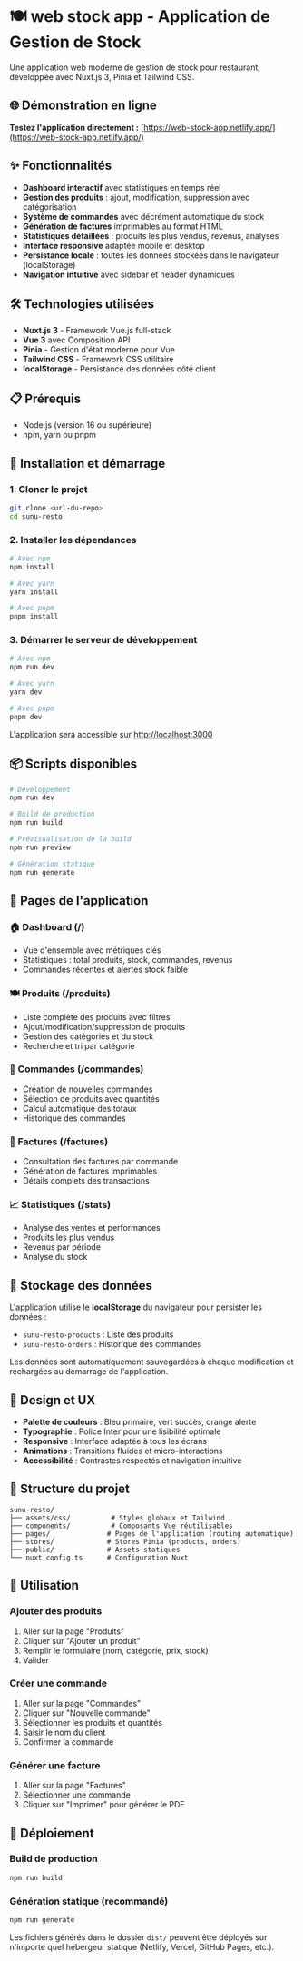 # 🍽️ web stock app - Application de Gestion de Stock

Une application web moderne de gestion de stock pour restaurant, développée avec Nuxt.js 3, Pinia et Tailwind CSS.

## 🌐 Démonstration en ligne

**Testez l'application directement :** [https://web-stock-app.netlify.app/](https://web-stock-app.netlify.app/)

## ✨ Fonctionnalités

- **Dashboard interactif** avec statistiques en temps réel
- **Gestion des produits** : ajout, modification, suppression avec catégorisation
- **Système de commandes** avec décrément automatique du stock
- **Génération de factures** imprimables au format HTML
- **Statistiques détaillées** : produits les plus vendus, revenus, analyses
- **Interface responsive** adaptée mobile et desktop
- **Persistance locale** : toutes les données stockées dans le navigateur (localStorage)
- **Navigation intuitive** avec sidebar et header dynamiques

## 🛠️ Technologies utilisées

- **Nuxt.js 3** - Framework Vue.js full-stack
- **Vue 3** avec Composition API
- **Pinia** - Gestion d'état moderne pour Vue
- **Tailwind CSS** - Framework CSS utilitaire
- **localStorage** - Persistance des données côté client

## 📋 Prérequis

- Node.js (version 16 ou supérieure)
- npm, yarn ou pnpm

## 🚀 Installation et démarrage

### 1. Cloner le projet

```bash
git clone <url-du-repo>
cd sunu-resto
```

### 2. Installer les dépendances

```bash
# Avec npm
npm install

# Avec yarn
yarn install

# Avec pnpm
pnpm install
```

### 3. Démarrer le serveur de développement

```bash
# Avec npm
npm run dev

# Avec yarn
yarn dev

# Avec pnpm
pnpm dev
```

L'application sera accessible sur [http://localhost:3000](http://localhost:3000)

## 📦 Scripts disponibles

```bash
# Développement
npm run dev

# Build de production
npm run build

# Prévisualisation de la build
npm run preview

# Génération statique
npm run generate
```

## 📱 Pages de l'application

### 🏠 Dashboard (/)
- Vue d'ensemble avec métriques clés
- Statistiques : total produits, stock, commandes, revenus
- Commandes récentes et alertes stock faible

### 🍽️ Produits (/produits)
- Liste complète des produits avec filtres
- Ajout/modification/suppression de produits
- Gestion des catégories et du stock
- Recherche et tri par catégorie

### 🛒 Commandes (/commandes)
- Création de nouvelles commandes
- Sélection de produits avec quantités
- Calcul automatique des totaux
- Historique des commandes

### 🧾 Factures (/factures)
- Consultation des factures par commande
- Génération de factures imprimables
- Détails complets des transactions

### 📈 Statistiques (/stats)
- Analyse des ventes et performances
- Produits les plus vendus
- Revenus par période
- Analyse du stock

## 💾 Stockage des données

L'application utilise le **localStorage** du navigateur pour persister les données :
- `sunu-resto-products` : Liste des produits
- `sunu-resto-orders` : Historique des commandes

Les données sont automatiquement sauvegardées à chaque modification et rechargées au démarrage de l'application.

## 🎨 Design et UX

- **Palette de couleurs** : Bleu primaire, vert succès, orange alerte
- **Typographie** : Police Inter pour une lisibilité optimale
- **Responsive** : Interface adaptée à tous les écrans
- **Animations** : Transitions fluides et micro-interactions
- **Accessibilité** : Contrastes respectés et navigation intuitive

## 🔧 Structure du projet

```
sunu-resto/
├── assets/css/          # Styles globaux et Tailwind
├── components/          # Composants Vue réutilisables
├── pages/              # Pages de l'application (routing automatique)
├── stores/             # Stores Pinia (products, orders)
├── public/             # Assets statiques
└── nuxt.config.ts      # Configuration Nuxt
```

## 📝 Utilisation

### Ajouter des produits
1. Aller sur la page "Produits"
2. Cliquer sur "Ajouter un produit"
3. Remplir le formulaire (nom, catégorie, prix, stock)
4. Valider

### Créer une commande
1. Aller sur la page "Commandes"
2. Cliquer sur "Nouvelle commande"
3. Sélectionner les produits et quantités
4. Saisir le nom du client
5. Confirmer la commande

### Générer une facture
1. Aller sur la page "Factures"
2. Sélectionner une commande
3. Cliquer sur "Imprimer" pour générer le PDF

## 🚀 Déploiement

### Build de production
```bash
npm run build
```

### Génération statique (recommandé)
```bash
npm run generate
```

Les fichiers générés dans le dossier `dist/` peuvent être déployés sur n'importe quel hébergeur statique (Netlify, Vercel, GitHub Pages, etc.).

